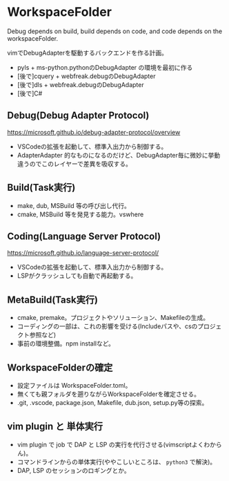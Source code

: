 # WorkspaceFolder

Debug depends on build, build depends on code, and code depends on the workspaceFolder.

vimでDebugAdapterを駆動するバックエンドを作る計画。

* pyls + ms-python.pythonのDebugAdapter の環境を最初に作る
* [後で]cquery + webfreak.debugのDebugAdapter
* [後で]dls + webfreak.debugのDebugAdapter
* [後で]C#

## Debug(Debug Adapter Protocol)

https://microsoft.github.io/debug-adapter-protocol/overview

* VSCodeの拡張を起動して、標準入出力から制御する。
* AdapterAdapter 的なものになるのだけど、DebugAdapter毎に微妙に挙動違うのでこのレイヤーで差異を吸収する。

## Build(Task実行)

* make, dub, MSBuild 等の呼び出し代行。
* cmake, MSBuild 等を発見する能力。vswhere

## Coding(Language Server Protocol)

https://microsoft.github.io/language-server-protocol/

* VSCodeの拡張を起動して、標準入出力から制御する。
* LSPがクラッシュしても自動で再起動する。

## MetaBuild(Task実行)

* cmake, premake。プロジェクトやソリューション、Makefileの生成。
* コーディングの一部は、これの影響を受ける(Includeパスや、csのプロジェクト参照など)
* 事前の環境整備。npm installなど。

## WorkspaceFolderの確定

* 設定ファイルは WorkspaceFolder.toml。
* 無くても親フォルダを遡りながらWorkspaceFolderを確定させる。
* .git, .vscode, package.json, Makefile, dub.json, setup.py等の探索。

## vim plugin と 単体実行

* vim plugin で job で DAP と LSP の実行を代行させる(vimscriptよくわからん)。
* コマンドラインからの単体実行(ややこしいところは、 `python3` で解決)。
* DAP, LSP のセッションのロギングとか。


